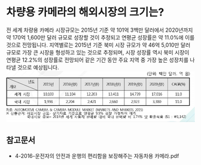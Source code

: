 # 차량용 카메라의 해외시장의 크기는?
전 세계 차량용 카메라 시장규모는 2015년 기준 약 101억 3백만 달러에서 2020년까지 약 170억 1,600만 달러 규모로 성장할 것이 추정되고 연평균 성장률은 약 11.0%에 이를 것으로 전망됩니다. 지역별로는 2015년 기준 북미 시장 규모가 약 46억 5,010만 달러 규모로 가장 큰 시장을 형성하고 있는 것으로 추정되며, 시장 성장률 역시 북미 시장이 연평균 12.2%의 성장률로 전망되어 같은 기간 동안 주요 지역 중 가장 높은 성장치를 나타낼 것으로 예상됩니다. 
![ 자동차 카메라 분야 시장규모 전망 ](./images/차량용_카메라_Q12_1_1.PNG) 

## 참고문서 
- 4-2016-운전자의 안전과 운행의 편리함을 보장해주는 자동차용 카메라.pdf
